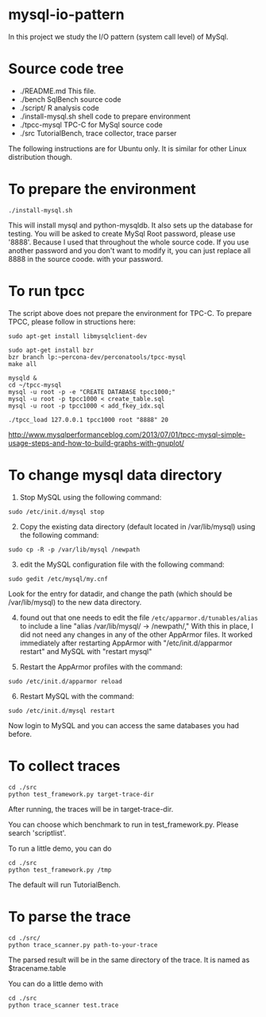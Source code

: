 mysql-io-pattern
================

In this project we study the I/O pattern (system call level) of MySql. 

Source code tree
================


- ./README.md           This file.
- ./bench               SqlBench source code
- ./script/             R analysis code
- ./install-mysql.sh    shell code to prepare environment
- ./tpcc-mysql          TPC-C for MySql source code
- ./src                 TutorialBench, trace collector, trace parser



The following instructions are for Ubuntu only. It is similar for other
Linux distribution though. 

To prepare the environment
=================
`./install-mysql.sh`

This will install mysql and python-mysqldb. It also sets up the database
for testing. 
You will be asked to create MySql Root password, please use '8888'.
Because I used that throughout the whole source code.
If you use another password and  you don't want to modify it, you can 
just replace all 8888 in the source coode. with your password.

To run tpcc
=================
The script above does not prepare the environment for TPC-C. 
To prepare TPCC, please follow in structions here:
```
sudo apt-get install libmysqlclient-dev

sudo apt-get install bzr
bzr branch lp:~percona-dev/perconatools/tpcc-mysql
make all

mysqld &
cd ~/tpcc-mysql
mysql -u root -p -e "CREATE DATABASE tpcc1000;"
mysql -u root -p tpcc1000 < create_table.sql
mysql -u root -p tpcc1000 < add_fkey_idx.sql

./tpcc_load 127.0.0.1 tpcc1000 root "8888" 20
```
http://www.mysqlperformanceblog.com/2013/07/01/tpcc-mysql-simple-usage-steps-and-how-to-build-graphs-with-gnuplot/

To change mysql data directory
=================
1. Stop MySQL using the following command:
  ```
  sudo /etc/init.d/mysql stop
  ```

2. Copy the existing data directory (default located in /var/lib/mysql) using the following command:
  ```
  sudo cp -R -p /var/lib/mysql /newpath
  ```

3. edit the MySQL configuration file with the following command:
  ```
  sudo gedit /etc/mysql/my.cnf
  ```
  Look for the entry for datadir, and change the path (which should be /var/lib/mysql) to the new data directory.

4. found out that one needs to edit the file `/etc/apparmor.d/tunables/alias` to include a line "alias /var/lib/mysql/ -> /newpath/," With this in place, I did not need any changes in any of the other AppArmor files. It worked immediately after restarting AppArmor with "/etc/init.d/apparmor restart" and MySQL with "restart mysql"

5. Restart the AppArmor profiles with the command:
  ```
  sudo /etc/init.d/apparmor reload
  ```
6. Restart MySQL with the command:
  ```
  sudo /etc/init.d/mysql restart
  ```
  Now login to MySQL and you can access the same databases you had before.


To collect traces
=================
```
cd ./src
python test_framework.py target-trace-dir
```
After running, the traces will be in target-trace-dir.

You can choose which benchmark to run in test_framework.py.
Please search 'scriptlist'.

To run a little demo, you can do
```
cd ./src
python test_framework.py /tmp
```

The default will run TutorialBench. 

To parse the trace
=================
```
cd ./src/
python trace_scanner.py path-to-your-trace
```

The parsed result will be in the same directory of the trace.
It is named as $tracename.table

You can do a little demo with
```
cd ./src
python trace_scanner test.trace
```
